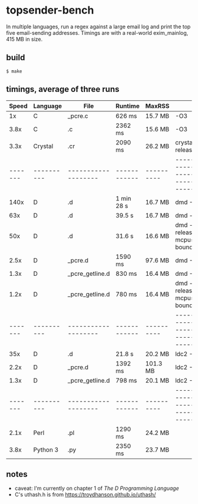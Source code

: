 # topsender-bench
In multiple languages, run a regex against a large email log and print
the top five email-sending addresses. Timings are with a real-world
exim\_mainlog, 415 MB in size.

## build
```
$ make
```

## timings, average of three runs

| Speed | Language | File              | Runtime    | MaxRSS   | Flags                                                 |
|-------|----------|-------------------|------------|----------|-------------------------------------------------------|
|    1x | C        | \_pcre.c          | 626 ms     | 15.7 MB  | -O3                                                   |
|  3.8x | C        | .c                | 2362 ms    | 15.6 MB  | -O3                                                   |
|  3.3x | Crystal  | .cr               | 2090 ms    | 26.2 MB  | crystal build --release                               |
|-------|----------|-------------------|------------|----------|-------------------------------------------------------|
|  140x | D        | .d                | 1 min 28 s | 16.7 MB  | dmd -O                                                |
|   63x | D        | .d                | 39.5 s     | 16.7 MB  | dmd -inline                                           |
|   50x | D        | .d                | 31.6 s     | 16.6 MB  | dmd -inline -release -O -mcpu=native -boundscheck=off |
|  2.5x | D        | \_pcre.d          | 1590 ms    | 97.6 MB  | dmd -O                                                |
|  1.3x | D        | \_pcre\_getline.d | 830 ms     | 16.4 MB  | dmd -O                                                |
|  1.2x | D        | \_pcre\_getline.d | 780 ms     | 16.4 MB  | dmd -inline -release -O -mcpu=native -boundscheck=off |
|-------|----------|-------------------|------------|----------|-------------------------------------------------------|
|   35x | D        | .d                | 21.8 s     | 20.2 MB  | ldc2 -O3                                              |
|  2.2x | D        | \_pcre.d          | 1392 ms    | 101.3 MB | ldc2 -O3                                              |
|  1.3x | D        | \_pcre\_getline.d | 798 ms     | 20.1 MB  | ldc2 -O3                                              |
|-------|----------|-------------------|------------|----------|-------------------------------------------------------|
|  2.1x | Perl     | .pl               | 1290 ms    | 24.2 MB  |                                                       |
|  3.8x | Python 3 | .py               | 2350 ms    | 23.7 MB  |                                                       |

## notes
- caveat: I'm currently on chapter 1 of _The D Programming Language_
- C's uthash.h is from https://troydhanson.github.io/uthash/
